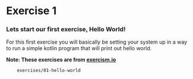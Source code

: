 # Exercise 1

### Lets start our first exercise, Hello World! 

For this first exercise you will basically be setting your system up in a way to
run a simple kotlin program that will print out hello world.   

**Note: These exercises are from [exercism.io](exercism.io)**

        exercises/01-hello-world
